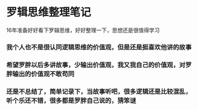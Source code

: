 # 罗辑思维整理笔记

16年准备好好看下罗辑思维，好好整理一下，思想还是很值得学习

### 我个人也不是很认同逻辑思维的价值观，但是还是挺喜欢他讲的故事
### 希望罗胖以后多讲故事，少输出价值观，我又我自己的价值观，对罗胖输出的价值观不敢苟同
### 还是不总结了，简单记录下，当故事听吧，很多逻辑还是比较混乱，听个乐还不错，很多都是罗胖自己说的，猜笨谜
